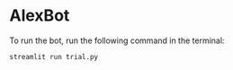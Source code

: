 # AlexBot

To run the bot, run the following command in the terminal:

```bash
streamlit run trial.py
```